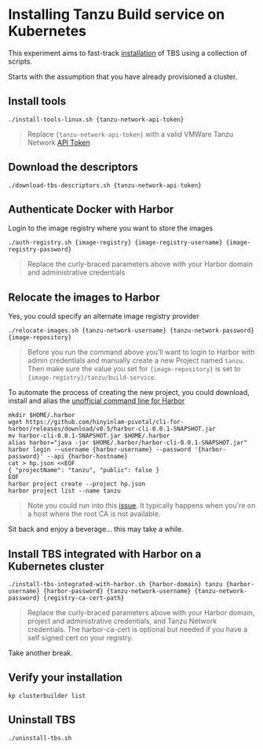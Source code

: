 # Installing Tanzu Build service on Kubernetes

This experiment aims to fast-track [installation](https://docs.pivotal.io/build-service/1-2/installing.html) of TBS using a collection of scripts.

Starts with the assumption that you have already provisioned a cluster.

## Install tools

```
./install-tools-linux.sh {tanzu-network-api-token}
```
> Replace `{tanzu-network-api-token}` with a valid VMWare Tanzu Network [API Token](https://network.pivotal.io/users/dashboard/edit-profile)

## Download the descriptors

```
./download-tbs-descriptors.sh {tanzu-network-api-token}
```

## Authenticate Docker with Harbor

Login to the image registry where you want to store the images

```
./auth-registry.sh {image-registry} {image-registry-username} {image-registry-password}
```
> Replace the curly-braced parameters above with your Harbor domain and administrative credentials

## Relocate the images to Harbor

Yes, you could specify an alternate image registry provider

```
./relocate-images.sh {tanzu-network-username} {tanzu-network-password} {image-repository}
```

> Before you run the command above you'll want to login to Harbor with admin credentials and manually create a new Project named `tanzu`.  Then make sure the value you set for `{image-repository}` is set to `{image-registry}/tanzu/build-service`.

To automate the process of creating the new project, you could download, install and alias the [unofficial command line for Harbor](https://github.com/hinyinlam/cli-for-harbor)

```
mkdir $HOME/.harbor
wget https://github.com/hinyinlam-pivotal/cli-for-harbor/releases/download/v0.5/harbor-cli-0.0.1-SNAPSHOT.jar
mv harbor-cli-0.0.1-SNAPSHOT.jar $HOME/.harbor
alias harbor="java -jar $HOME/.harbor/harbor-cli-0.0.1-SNAPSHOT.jar"
harbor login --username {harbor-username} --password '{harbor-password}' --api {harbor-hostname}
cat > hp.json <<EOF
{ "projectName": "tanzu", "public": false }
EOF
harbor project create --project hp.json
harbor project list --name tanzu
```
> Note you could run into this [issue](https://github.com/hinyinlam/cli-for-harbor/issues/2).  It typically happens when you're on a host where the root CA is not available.



Sit back and enjoy a beverage... this may take a while.

## Install TBS integrated with Harbor on a Kubernetes cluster

```
./install-tbs-integrated-with-harbor.sh {harbor-domain} tanzu {harbor-username} {harbor-password} {tanzu-network-username} {tanzu-network-password} {registry-ca-cert-path}
```
> Replace the curly-braced parameters above with your Harbor domain, project and administrative credentials, and Tanzu Network credentials.  The harbor-ca-cert is optional but needed if you have a self signed cert on your registry.

Take another break.

## Verify your installation

```
kp clusterbuilder list
```

## Uninstall TBS

```
./uninstall-tbs.sh
```